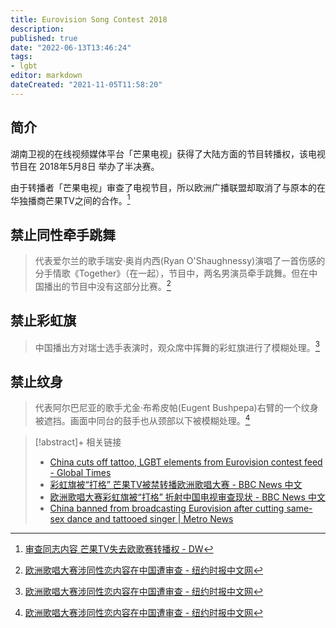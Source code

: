```yaml
---
title: Eurovision Song Contest 2018
description:
published: true
date: "2022-06-13T13:46:24"
tags:
- lgbt
editor: markdown
dateCreated: "2021-11-05T11:58:20"
---
```


## 简介

湖南卫视的在线视频媒体平台「芒果电视」获得了大陆方面的节目转播权，该电视节目在 2018年5月8日 举办了半决赛。

由于转播者「芒果电视」审查了电视节目，所以欧洲广播联盟却取消了与原本的在华独播商芒果TV之间的合作。[^43738386]

[^43738386]: [审查同志内容 芒果TV失去欧歌赛转播权 - DW](https://web.archive.org/web/20210526051847/https://www.dw.com/zh/审查同志内容-芒果tv失去欧歌赛转播权/a-43738386)

## 禁止同性牵手跳舞

> 代表爱尔兰的歌手瑞安·奥肖内西(Ryan O'Shaughnessy)演唱了一首伤感的分手情歌《Together》（在一起），节目中，两名男演员牵手跳舞。但在中国播出的节目中没有这部分比赛。[^20180514]

[^20180514]: [欧洲歌唱大赛涉同性恋内容在中国遭审查 - 纽约时报中文网](https://web.archive.org/web/20210604053320/https://cn.nytimes.com/culture/20180514/eurovision-china-gay-censorship/)

## 禁止彩虹旗

> 中国播出方对瑞士选手表演时，观众席中挥舞的彩虹旗进行了模糊处理。[^20180514]

## 禁止纹身

> 代表阿尔巴尼亚的歌手尤金·布希皮帕(Eugent Bushpepa)右臂的一个纹身被遮挡。画面中同台的鼓手也从颈部以下被模糊处理。[^20180514]

> [!abstract]+ 相关链接
>
> +   [China cuts off tattoo, LGBT elements from Eurovision contest feed - Global Times](https://web.archive.org/web/20210909202556/https://www.globaltimes.cn/content/1101517.shtml)
> +   [彩虹旗被“打格” 芒果TV被禁转播欧洲歌唱大赛 - BBC News 中文](https://web.archive.org/web/20210226001533/https://www.bbc.com/zhongwen/simp/world-44084473)
> +   [欧洲歌唱大赛彩虹旗被“打格” 折射中国电视审查现状 - BBC News 中文](https://web.archive.org/web/20181226234832/https://www.bbc.com/zhongwen/simp/chinese-news-44098873)
> +   [China banned from broadcasting Eurovision after cutting same-sex dance and tattooed singer | Metro News](https://web.archive.org/web/20210518001533/https://metro.co.uk/2018/05/10/china-banned-from-broadcasting-eurovision-after-cutting-same-sex-dance-and-tattooed-singer-7536787/)
